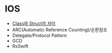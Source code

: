 # IOS

- [Class와 Struct의 차이](class_struct.md)
- ARC(Automatic Reference Counting)/순환참조
- Delegate/Protocol Pattern
- GCD
- RxSwift
